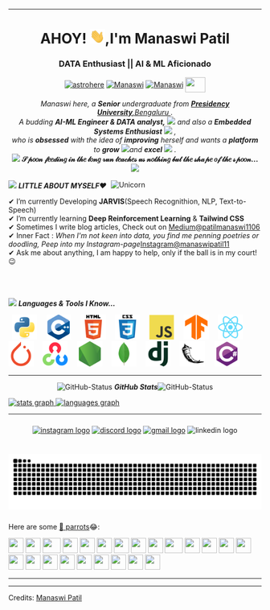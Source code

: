 
<hr>
<h1 align="center">AHOY! <img src="https://raw.githubusercontent.com/ABSphreak/ABSphreak/master/gifs/Hi.gif" width="30px">,I'm Manaswi Patil</h1>
<h3 align="center">DATA Enthusiast || AI &amp; ML Aficionado </h3>
<p align="center">
<a href="https://www.linkedin.com/in/data-nerd-manaswi-patil/" target="blank"><img align="center" src="https://cdn.jsdelivr.net/npm/simple-icons@3.0.1/icons/linkedin.svg" alt="astrohere" height="30" width="40"></a>
<a href="https://www.instagram.com/manaswipatil11/" target="blank"><img align="center" src="https://cdn.jsdelivr.net/npm/simple-icons@3.0.1/icons/instagram.svg" alt="Manaswi" height="30" width="40"></a>
<a href="https://www.hackerrank.com/manaswipatil0306" target="blank"><img align="center" src="https://cdn.jsdelivr.net/npm/simple-icons@3.0.1/icons/hackerrank.svg" alt="Manaswi" height="30" width="40"></a>
<a href="mailto: pmanaswi144@gmail.com"><img align="center" src="https://simpleicons.org/icons/gmail.svg" height="30" width="40"></a>
</p>
<p></p>
<p align="center">
  <em>
    Manaswi here, a <b>Senior</b> undergraduate from <a href="https://presidencyuniversity.in/"> <b>Presidency University</b>,Bengaluru </a>. <br>
    A budding <b>AI-ML Engineer &amp; DATA analyst,</b> <img src="https://github.com/TheDudeThatCode/TheDudeThatCode/blob/master/Assets/Developer.gif" width="30px"> and also a <b>Embedded Systems Enthusiast</b>&nbsp;<img src="https://github.com/TheDudeThatCode/TheDudeThatCode/blob/master/Assets/Designer.gif" width="36px">&nbsp;,<br>who is <b>obsessed</b>
    with the idea of <b>improving</b> herself and wants a <b>platform</b> to 
    <b>grow</b> <img src="https://github.com/TheDudeThatCode/TheDudeThatCode/blob/master/Assets/Rocket.gif" width="18px">and 
    <b>excel</b> <img src="https://github.com/TheDudeThatCode/TheDudeThatCode/blob/master/Assets/Medal.gif" width="20px">&nbsp;.
  </em> 
  <br>
  <img src="https://media.giphy.com/media/VgCDAzcKvsR6OM0uWg/giphy.gif" width="50"> <b>𝒮𝓅𝑜𝑜𝓃 𝒻𝑒𝑒𝒹𝒾𝓃𝑔 𝒾𝓃 𝓉𝒽𝑒 𝓁𝑜𝓃𝑔 𝓇𝓊𝓃 𝓉𝑒𝒶𝒸𝒽𝑒𝓈 𝓊𝓈 𝓃𝑜𝓉𝒽𝒾𝓃𝑔 𝒷𝓊𝓉 𝓉𝒽𝑒 𝓈𝒽𝒶𝓅𝑒 𝑜𝒻 𝓉𝒽𝑒 𝓈𝓅𝑜𝑜𝓃...</b> <img src="https://media.giphy.com/media/7j2hfyeVcDtf2/giphy.gif" width="50">
</p>
<img align="right" width="300px" alt="Unicorn" src="https://media.giphy.com/media/3ohs4BSacFKI7A717y/giphy.gif">
<p><img src="https://media.giphy.com/media/ObNTw8Uzwy6KQ/giphy.gif" width="30px">&nbsp;<em><strong>LITTLE ABOUT MYSELF❤️</strong></em></p>
<p>
✔ I’m currently Developing <strong>JARVIS</strong>(Speech Recognithion, NLP, Text-to-Speech)<br>
✔ I’m currently learning <strong>Deep Reinforcement Learning</strong> &amp; <strong>Tailwind CSS</strong><br>
✔ Sometimes I write blog articles, Check out on <a href="https://medium.com/@patilmanaswi1106" target="blank">
<path d="M8.5 7A8.5 8.5 0 108.5 24 8.5 8.5 0 108.5 7zM22 8A4 7.5 0 1022 23 4 7.5 0 1022 8zM28.5 9A1.5 6.5 0 1028.5 22 1.5 6.5 0 1028.5 9z"></path>
Medium@patilmanaswi1106</a><br>
✔ Inner Fact : <em>When I'm not keen into data, you find me penning poetries or doodling, Peep into my Instagram-page</em><a href="https://www.instagram.com/manaswipatil11/" target="blank">Instagram@manaswipatil11</a><br>
✔ Ask me about anything, I am happy to help, only if the ball is in my court!😉<br><br><br><br></p>
<p><img src="https://media.giphy.com/media/ObNTw8Uzwy6KQ/giphy.gif" width="30px">&nbsp;<em><strong>Languages &amp; Tools I Know…</strong></em></p>
<p align="left">
</p><p><code> <img height="50" src="https://raw.githubusercontent.com/devicons/devicon/master/icons/python/python-original.svg"> </code>
<code> <img height="50" src="https://raw.githubusercontent.com/devicons/devicon/master/icons/cplusplus/cplusplus-original.svg"> </code>
<code> <img height="50" src="https://raw.githubusercontent.com/devicons/devicon/master/icons/html5/html5-original-wordmark.svg"> </code>
<code> <img height="50" src="https://raw.githubusercontent.com/devicons/devicon/master/icons/css3/css3-original-wordmark.svg"> </code>
<code> <img height="50" src="https://raw.githubusercontent.com/devicons/devicon/master/icons/javascript/javascript-original.svg"> </code>
<code> <img height="50" src="https://raw.githubusercontent.com/devicons/devicon/master/icons/tensorflow/tensorflow-original.svg"> </code>
<code> <img height="50" src="https://raw.githubusercontent.com/devicons/devicon/master/icons/react/react-original.svg"> </code>
<code> <img height="50" src="https://raw.githubusercontent.com/devicons/devicon/master/icons/pytorch/pytorch-original.svg"> </code>  
<code> <img height="50" src="https://raw.githubusercontent.com/devicons/devicon/master/icons/opencv/opencv-original.svg"> </code>
<code> <img height="50" src="https://raw.githubusercontent.com/devicons/devicon/master/icons/nodejs/nodejs-original.svg"> </code>
<code> <img height="50" src="https://raw.githubusercontent.com/devicons/devicon/master/icons/mongodb/mongodb-original.svg"> </code>
<code> <img height="50" src="https://raw.githubusercontent.com/devicons/devicon/master/icons/django/django-plain.svg"> </code>
<code> <img height="50" src="https://raw.githubusercontent.com/devicons/devicon/master/icons/flask/flask-original.svg"> </code>
<code> <img height="50" src="https://raw.githubusercontent.com/devicons/devicon/master/icons/csharp/csharp-original.svg"> </code>
</p>
  <hr>
  <p align="center">
 <img src="https://media.giphy.com/media/8UHRm5oY4k4FDxq5QG/giphy.gif" width="30px" alt="GitHub-Status">&nbsp;<i><b>GitHub Stats</b></i><img src="https://media.giphy.com/media/8UHRm5oY4k4FDxq5QG/giphy.gif" width="30px" alt="GitHub-Status"></p>
<p><a href="https://github.com/manaswipatil11">
  <img src="https://github-readme-stats.vercel.app/api?username=manaswipatil11&hide_title=false&hide_rank=false&show_icons=true&include_all_commits=true&count_private=true&disable_animations=false&theme=dracula&locale=en&hide_border=false" height="150" alt="stats graph"  />
</a>
<a href="https://github.com/manaswipatil11"> <img src="https://github-readme-stats.vercel.app/api/top-langs?username=manaswipatil11&locale=en&hide_title=false&layout=compact&card_width=320&langs_count=5&theme=dracula&hide_border=false" height="150" alt="languages graph"  />
</a></p>
<hr>


###

<div align="center">
  <a href="https://www.instagram.com/manaswipatil11/?hl=en"><img src="https://img.shields.io/static/v1?message=Instagram&logo=instagram&label=&color=E4405F&logoColor=white&labelColor=&style=for-the-badge" height="35" alt="instagram logo"  /></a>
  <a href=""><img src="https://img.shields.io/static/v1?message=Discord&logo=discord&label=&color=7289DA&logoColor=white&labelColor=&style=for-the-badge" height="35" alt="discord logo"  /></a>
 <a href="pmanaswi144@gmail.com"> <img src="https://img.shields.io/static/v1?message=Gmail&logo=gmail&label=&color=D14836&logoColor=white&labelColor=&style=for-the-badge" height="35" alt="gmail logo"  /></a>
  <img src="https://img.shields.io/static/v1?message=LinkedIn&logo=linkedin&label=&color=0077B5&logoColor=white&labelColor=&style=for-the-badge" height="35" alt="linkedin logo"  />
</div>

###

<br clear="both">

<img src="https://raw.githubusercontent.com/manaswipatil11/manaswipatil11/output/snake.svg" alt="Snake animation" />

###
<p>Here are some <a href="https://cultofthepartyparrot.com">🦜 parrots</a>😂:</p>
<div>
    <img src="https://cultofthepartyparrot.com/parrots/hd/githubparrot.gif" width="30" height="30">
    <img src="https://cultofthepartyparrot.com/flags/hd/indiaparrot.gif" width="30" height="30">
    <img src="https://cultofthepartyparrot.com/parrots/asyncparrot.gif" width="36" height="30">
    <img src="https://cultofthepartyparrot.com/parrots/hd/60fpsparrot.gif" width="30" height="30">
    <img src="https://cultofthepartyparrot.com/parrots/hd/jumpingparrot.gif" width="30" height="30">
    <img src="https://cultofthepartyparrot.com/parrots/hd/opensourceparrot.gif" width="30" height="30">
    <img src="https://cultofthepartyparrot.com/parrots/hd/dealwithitnowparrot.gif" width="30" height="30">
    <img src="https://cultofthepartyparrot.com/parrots/hd/hypnoparrotlight.gif" width="30" height="30">
    <img src="https://cultofthepartyparrot.com/parrots/databaseparrot.gif" width="30" height="30">
    <img src="https://cultofthepartyparrot.com/parrots/fixparrot.gif" width="36" height="30">
    <img src="https://cultofthepartyparrot.com/parrots/hd/laptop_parrot.gif" width="30" height="30">
    <img src="https://cultofthepartyparrot.com/parrots/hd/spinningparrot.gif" width="30" height="30">
    <img src="https://cultofthepartyparrot.com/parrots/hd/levitationparrot.gif" width="30" height="30">
    <img src="https://cultofthepartyparrot.com/parrots/hd/meldparrot.gif" width="30" height="30">
    <img src="https://cultofthepartyparrot.com/parrots/slomoparrot.gif" width="30" height="30">
    <img src="https://cultofthepartyparrot.com/parrots/hd/moonwalkingparrot.gif" width="30" height="30">
    <img src="https://cultofthepartyparrot.com/parrots/hd/stableparrot.gif" width="30" height="30">
    <img src="https://cultofthepartyparrot.com/parrots/hd/scienceparrot.gif" width="30" height="30">
    <img src="https://cultofthepartyparrot.com/parrots/hd/pirateparrot.gif" width="30" height="30">
    <img src="https://cultofthepartyparrot.com/parrots/hd/footballparrot.gif" width="30" height="30">
    <img src="https://cultofthepartyparrot.com/parrots/hd/illuminatiparrot.gif" width="30" height="30">
    <img src="https://cultofthepartyparrot.com/parrots/hd/hypnoparrotdark.gif" width="30" height="30">
    <img src="https://cultofthepartyparrot.com/parrots/hd/mustacheparrot.gif" width="30" height="30">
</div>
<hr>
<hr>
<p>Credits: <a href="https://github.com/manaswipatil11">Manaswi Patil</a></p> 
